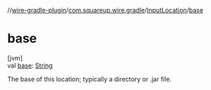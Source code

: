 //[wire-gradle-plugin](../../../index.md)/[com.squareup.wire.gradle](../index.md)/[InputLocation](index.md)/[base](base.md)

# base

[jvm]\
val [base](base.md): [String](https://kotlinlang.org/api/latest/jvm/stdlib/kotlin/-string/index.html)

The base of this location; typically a directory or .jar file.
